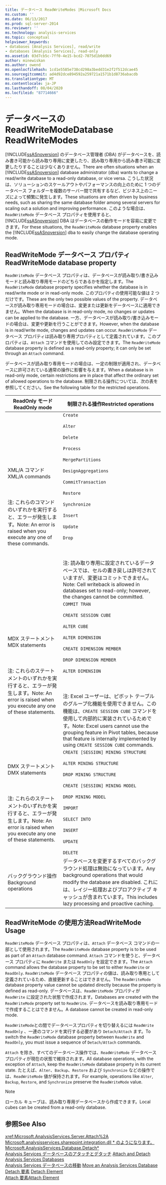 ```yaml
---
title: データベース ReadWriteModes |Microsoft Docs
ms.custom: ''
ms.date: 06/13/2017
ms.prod: sql-server-2014
ms.reviewer: ''
ms.technology: analysis-services
ms.topic: conceptual
helpviewer_keywords:
- databases [Analysis Services], read/write
- databases [Analysis Services], read-only
ms.assetid: 03d7cb5c-7ff0-4e15-bcd2-7075d1b0dd69
author: minewiskan
ms.author: owend
ms.openlocfilehash: 1cd1e5585e738cd298a3bedd31e2f2f512dcae45
ms.sourcegitcommit: ad4d92dce894592a259721a1571b1d8736abacdb
ms.translationtype: MT
ms.contentlocale: ja-JP
ms.lasthandoff: 08/04/2020
ms.locfileid: "87714666"
---
```

# <a name="database-readwritemodes"></a><span data-ttu-id="406ec-102">データベースの ReadWriteMode</span><span class="sxs-lookup"><span data-stu-id="406ec-102">Database ReadWriteModes</span></span>
  <span data-ttu-id="406ec-103">[!INCLUDE[ssASnoversion](../../includes/ssasnoversion-md.md)] のデータベース管理者 (DBA) がデータベースを、読み書き可能から読み取り専用に変更したり、読み取り専用から読み書き可能に変更したりすることは少なくありません。</span><span class="sxs-lookup"><span data-stu-id="406ec-103">There are often situations when an [!INCLUDE[ssASnoversion](../../includes/ssasnoversion-md.md)] database administrator (dba) wants to change a read/write database to a read-only database, or vice versa.</span></span> <span data-ttu-id="406ec-104">こうした状況は、ソリューションのスケールアウトやパフォーマンスの向上のために 1 つのデータベース フォルダーを複数のサーバー間で共有するなど、ビジネス上のニーズによって頻繁に発生します。</span><span class="sxs-lookup"><span data-stu-id="406ec-104">These situations are often driven by business needs, such as sharing the same database folder among several servers for scaling out a solution and improving performance.</span></span> <span data-ttu-id="406ec-105">このような場合は、`ReadWriteMode` データベース プロパティを使用すると、[!INCLUDE[ssASnoversion](../../includes/ssasnoversion-md.md)] DBA はデータベースの動作モードを容易に変更できます。</span><span class="sxs-lookup"><span data-stu-id="406ec-105">For these situations, the `ReadWriteMode` database property enables the [!INCLUDE[ssASnoversion](../../includes/ssasnoversion-md.md)] dba to easily change the database operating mode.</span></span>  
  
## <a name="readwritemode-database-property"></a><span data-ttu-id="406ec-106">ReadWriteMode データベース プロパティ</span><span class="sxs-lookup"><span data-stu-id="406ec-106">ReadWriteMode database property</span></span>  
 <span data-ttu-id="406ec-107">`ReadWriteMode` データベース プロパティは、データベースが読み取り/書き込みモードと読み取り専用モードのどちらであるかを指定します。</span><span class="sxs-lookup"><span data-stu-id="406ec-107">The `ReadWriteMode` database property specifies whether the database is in read/write mode or in read-only mode.</span></span> <span data-ttu-id="406ec-108">このプロパティの使用可能な値は 2 つだけです。</span><span class="sxs-lookup"><span data-stu-id="406ec-108">These are the only two possible values of the property.</span></span> <span data-ttu-id="406ec-109">データベースが読み取り専用モードの場合は、変更または更新をデータベースに適用できません。</span><span class="sxs-lookup"><span data-stu-id="406ec-109">When the database is in read-only mode, no changes or updates can be applied to the database.</span></span> <span data-ttu-id="406ec-110">一方、データベースが読み取り/書き込みモードの場合は、変更や更新を行うことができます。</span><span class="sxs-lookup"><span data-stu-id="406ec-110">However, when the database is in read/write mode, changes and updates can occur.</span></span> <span data-ttu-id="406ec-111">`ReadWriteMode` データベース プロパティは読み取り専用プロパティとして定義されています。このプロパティは、`Attach` コマンドを使用してのみ設定できます。</span><span class="sxs-lookup"><span data-stu-id="406ec-111">The `ReadWriteMode` database property is defined as a read-only property; it can only be set through an `Attach` command.</span></span>  
  
 <span data-ttu-id="406ec-112">データベースが読み取り専用モードの場合は、一定の制限が適用され、データベースに許可されている通常の操作に影響を与えます。</span><span class="sxs-lookup"><span data-stu-id="406ec-112">When a database is in read-only mode, certain restrictions are in place that affect the ordinary set of allowed operations to the database.</span></span> <span data-ttu-id="406ec-113">制限される操作については、次の表を参照してください。</span><span class="sxs-lookup"><span data-stu-id="406ec-113">See the following table for the restricted operations.</span></span>  
  
|<span data-ttu-id="406ec-114">ReadOnly モード</span><span class="sxs-lookup"><span data-stu-id="406ec-114">ReadOnly mode</span></span>|<span data-ttu-id="406ec-115">制限される操作</span><span class="sxs-lookup"><span data-stu-id="406ec-115">Restricted operations</span></span>|  
|-------------------|---------------------------|  
|<span data-ttu-id="406ec-116">XML/A コマンド</span><span class="sxs-lookup"><span data-stu-id="406ec-116">XML/A commands</span></span><br /><br /> <br /><br /> <span data-ttu-id="406ec-117">注: これらのコマンドのいずれかを実行すると、エラーが発生します。</span><span class="sxs-lookup"><span data-stu-id="406ec-117">Note: An error is raised when you execute any one of these commands.</span></span>|`Create`<br /><br /> `Alter`<br /><br /> `Delete`<br /><br /> `Process`<br /><br /> `MergePartitions`<br /><br /> `DesignAggregations`<br /><br /> `CommitTransaction`<br /><br /> `Restore`<br /><br /> `Synchronize`<br /><br /> `Insert`<br /><br /> `Update`<br /><br /> `Drop`<br /><br /> <br /><br /> <span data-ttu-id="406ec-118">注: 読み取り専用に設定されているデータベースでは、セルの書き戻しは許可されていますが、変更はコミットできません。</span><span class="sxs-lookup"><span data-stu-id="406ec-118">Note: Cell writeback is allowed in databases set to read-only; however, the changes cannot be committed.</span></span>|  
|<span data-ttu-id="406ec-119">MDX ステートメント</span><span class="sxs-lookup"><span data-stu-id="406ec-119">MDX statements</span></span><br /><br /> <br /><br /> <span data-ttu-id="406ec-120">注: これらのステートメントのいずれかを実行すると、エラーが発生します。</span><span class="sxs-lookup"><span data-stu-id="406ec-120">Note: An error is raised when you execute any one of these statements.</span></span>|`COMMIT TRAN`<br /><br /> `CREATE SESSION CUBE`<br /><br /> `ALTER CUBE`<br /><br /> `ALTER DIMENSION`<br /><br /> `CREATE DIMENSION MEMBER`<br /><br /> `DROP DIMENSION MEMBER`<br /><br /> `ALTER DIMENSION`<br /><br /> <br /><br /> <span data-ttu-id="406ec-121">注: Excel ユーザーは、ピボット テーブルのグループ化機能を使用できません。この機能は、`CREATE SESSION CUBE` コマンドを使用して内部的に実装されているためです。</span><span class="sxs-lookup"><span data-stu-id="406ec-121">Note: Excel users cannot use the grouping feature in Pivot tables, because that feature is internally implemented by using `CREATE SESSION CUBE` commands.</span></span>|  
|<span data-ttu-id="406ec-122">DMX ステートメント</span><span class="sxs-lookup"><span data-stu-id="406ec-122">DMX statements</span></span><br /><br /> <br /><br /> <span data-ttu-id="406ec-123">注: これらのステートメントのいずれかを実行すると、エラーが発生します。</span><span class="sxs-lookup"><span data-stu-id="406ec-123">Note: An error is raised when you execute any one of these statements.</span></span>|`CREATE [SESSION] MINING STRUCTURE`<br /><br /> `ALTER MINING STRUCTURE`<br /><br /> `DROP MINING STRUCTURE`<br /><br /> `CREATE [SESSION] MINING MODEL`<br /><br /> `DROP MINING MODEL`<br /><br /> `IMPORT`<br /><br /> `SELECT INTO`<br /><br /> `INSERT`<br /><br /> `UPDATE`<br /><br /> `DELETE`|  
|<span data-ttu-id="406ec-124">バックグラウンド操作</span><span class="sxs-lookup"><span data-stu-id="406ec-124">Background operations</span></span>|<span data-ttu-id="406ec-125">データベースを変更するすべてのバックグラウンド処理は無効になっています。</span><span class="sxs-lookup"><span data-stu-id="406ec-125">Any background operations that would modify the database are disabled.</span></span> <span data-ttu-id="406ec-126">これには、レイジー処理およびプロアクティブ キャッシュが含まれています。</span><span class="sxs-lookup"><span data-stu-id="406ec-126">This includes lazy processing and proactive caching.</span></span>|  
  
## <a name="readwritemode-usage"></a><span data-ttu-id="406ec-127">ReadWriteMode の使用方法</span><span class="sxs-lookup"><span data-stu-id="406ec-127">ReadWriteMode Usage</span></span>  
 <span data-ttu-id="406ec-128">`ReadWriteMode` データベース プロパティは、`Attach` データベース コマンドの一部として使用されます。</span><span class="sxs-lookup"><span data-stu-id="406ec-128">The `ReadWriteMode` database property is to be used as part of an `Attach` database command.</span></span> <span data-ttu-id="406ec-129">`Attach` コマンドを使うと、データベース プロパティに `ReadWrite` または `ReadOnly` を設定できます。</span><span class="sxs-lookup"><span data-stu-id="406ec-129">The `Attach` command allows the database property to be set to either `ReadWrite` or `ReadOnly`.</span></span> <span data-ttu-id="406ec-130">`ReadWriteMode` データベース プロパティの値は、読み取り専用として定義されているため、直接更新することはできません。</span><span class="sxs-lookup"><span data-stu-id="406ec-130">The `ReadWriteMode` database property value cannot be updated directly because the property is defined as read-only.</span></span> <span data-ttu-id="406ec-131">データベースは、`ReadWriteMode` プロパティが `ReadWrite` に設定された状態で作成されます。</span><span class="sxs-lookup"><span data-stu-id="406ec-131">Databases are created with the `ReadWriteMode` property set to `ReadWrite`.</span></span> <span data-ttu-id="406ec-132">データベースを読み取り専用モードで作成することはできません。</span><span class="sxs-lookup"><span data-stu-id="406ec-132">A database cannot be created in read-only mode.</span></span>  
  
 <span data-ttu-id="406ec-133">`ReadWriteMode`との間でデータベースプロパティを切り替えるには `ReadWrite` `ReadOnly` 、一連のコマンドを実行する必要があり `Detach/Attach` ます。</span><span class="sxs-lookup"><span data-stu-id="406ec-133">To switch the `ReadWriteMode` database property between `ReadWrite` and `ReadOnly`, you must issue a sequence of `Detach/Attach` commands.</span></span>  
  
 <span data-ttu-id="406ec-134">`Attach` を除き、すべてのデータベース操作では、`ReadWriteMode` データベース プロパティが現在の状態で維持されます。</span><span class="sxs-lookup"><span data-stu-id="406ec-134">All database operations, with the exception of `Attach`, keep the `ReadWriteMode` database property in its current state.</span></span> <span data-ttu-id="406ec-135">たとえば、`Alter`、`Backup`、`Restore` および `Synchronize` などの操作では、`ReadWriteMode` 値が保持されます。</span><span class="sxs-lookup"><span data-stu-id="406ec-135">For example, operations like `Alter`, `Backup`, `Restore`, and `Synchronize` preserve the `ReadWriteMode` value.</span></span>  
  
> [!NOTE]  
>  <span data-ttu-id="406ec-136">ローカル キューブは、読み取り専用データベースから作成できます。</span><span class="sxs-lookup"><span data-stu-id="406ec-136">Local cubes can be created from a read-only database.</span></span>  
  
## <a name="see-also"></a><span data-ttu-id="406ec-137">参照</span><span class="sxs-lookup"><span data-stu-id="406ec-137">See Also</span></span>  
 <xref:Microsoft.AnalysisServices.Server.Attach%2A>   
 <span data-ttu-id="406ec-138">[Microsoft.analysisservices.sharepoint.integration.dll \* のようになります。](/dotnet/api/microsoft.analysisservices.core.database.detach) </span><span class="sxs-lookup"><span data-stu-id="406ec-138">[Microsoft.AnalysisServices.Database.Detach\*](/dotnet/api/microsoft.analysisservices.core.database.detach) </span></span>  
 <span data-ttu-id="406ec-139">[Analysis Services データベースのアタッチとデタッチ](attach-and-detach-analysis-services-databases.md) </span><span class="sxs-lookup"><span data-stu-id="406ec-139">[Attach and Detach Analysis Services Databases](attach-and-detach-analysis-services-databases.md) </span></span>  
 <span data-ttu-id="406ec-140">[Analysis Services データベースの移動](move-an-analysis-services-database.md) </span><span class="sxs-lookup"><span data-stu-id="406ec-140">[Move an Analysis Services Database](move-an-analysis-services-database.md) </span></span>  
 <span data-ttu-id="406ec-141">[Detach 要素](https://docs.microsoft.com/bi-reference/xmla/xml-elements-commands/detach-element) </span><span class="sxs-lookup"><span data-stu-id="406ec-141">[Detach Element](https://docs.microsoft.com/bi-reference/xmla/xml-elements-commands/detach-element) </span></span>  
 [<span data-ttu-id="406ec-142">Attach 要素</span><span class="sxs-lookup"><span data-stu-id="406ec-142">Attach Element</span></span>](https://docs.microsoft.com/bi-reference/xmla/xml-elements-commands/attach-element)  
  
  
